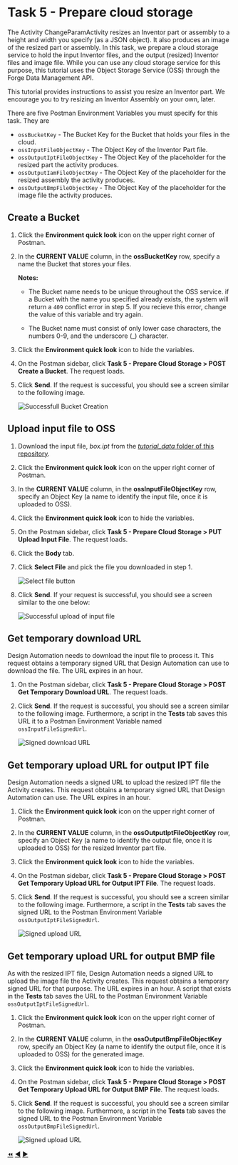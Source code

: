# Task 5 - Prepare cloud storage

The Activity ChangeParamActivity resizes an Inventor part or assembly to a height and width you specify (as a JSON object). It also produces an image of the resized part or assembly. In this task, we prepare a cloud storage service to hold the input Inventor files, and the output (resized) Inventor files and image file. While you can use any cloud storage service for this purpose, this tutorial uses the Object Storage Service (OSS) through the Forge Data Management API.

This tutorial provides instructions to assist you resize an Inventor part. We encourage you to try resizing an Inventor Assembly on your own, later.

There are five Postman Environment Variables you must specify for this task. They are
- `ossBucketKey` - The Bucket Key for the Bucket that holds your files in the cloud.
- `ossInputFileObjectKey` - The Object Key of the Inventor Part file.
- `ossOutputIptFileObjectKey` - The Object Key of the placeholder for the resized part the activity produces.
- `ossOutputIamFileObjectKey` - The Object Key of the placeholder for the resized assembly the activity produces. 
- `ossOutputBmpFileObjectKey` - The Object Key of the placeholder for the image file the activity produces. 


## Create a Bucket

1. Click the **Environment quick look** icon on the upper right corner of Postman.

2. In the **CURRENT VALUE** column, in the **ossBucketKey** row, specify a name the Bucket that stores your files.

    **Notes:**  
    - The Bucket name needs to be unique throughout the OSS service. if a Bucket with the name you specified already exists, the system will return a `409` conflict error in step 5. If you recieve this error, change the value of this variable and try again.

    - The Bucket name must consist of only lower case characters, the numbers 0-9, and the underscore (_) character.

3. Click the **Environment quick look** icon to hide the variables.

4. On the Postman sidebar, click **Task 5 - Prepare Cloud Storage > POST Create a Bucket**. The request loads.

5. Click **Send**. If the request is successful, you should see a screen similar to the following image.

    ![Successfull Bucket Creation](../images/task5-sucessfull_bucket_creation.png "Successfull Bucket Creation")

## Upload input file to OSS

1. Download the input file, *box.ipt* from the [*tutorial_data* folder of this repository](../tutorial_data).

2. Click the **Environment quick look** icon on the upper right corner of Postman.

3. In the **CURRENT VALUE** column, in the **ossInputFileObjectKey** row, specify an Object Key (a name to identify the input file, once it is uploaded to OSS).

4. Click the **Environment quick look** icon to hide the variables.

5. On the Postman sidebar, click **Task 5 - Prepare Cloud Storage > PUT Upload Input File**. The request loads.

6. Click the **Body** tab.

7. Click **Select File** and pick the file you downloaded in step 1.

    ![Select file button](../images/task5-select_files_button.png "Select file button")

8. Click **Send**. If your request is successful, you should see a screen similar to the one below:

    ![Successful upload of input file](../images/task5-successful_upload.png "Successful upload of input file")

## Get temporary download URL

Design Automation needs to download the input file to process it. This request obtains a temporary signed URL that Design Automation can use to download the file. The URL expires in an hour.

1. On the Postman sidebar, click **Task 5 - Prepare Cloud Storage > POST Get Temporary Download URL**. The request loads.

2. Click **Send**. If the request is successful, you should see a screen similar to the following image. Furthermore, a script in the **Tests** tab saves this URL it to a Postman Environment Variable named `ossInputFileSignedUrl`.

    ![Signed download URL](../images/task5-signed_downloadurl.png "Signed download URL")



## Get temporary upload URL for output IPT file

Design Automation needs a signed URL to upload the resized IPT file the Activity creates. This request obtains a temporary signed URL that Design Automation can use. The URL expires in an hour.

1. Click the **Environment quick look** icon on the upper right corner of Postman.

2. In the **CURRENT VALUE** column, in the **ossOutputIptFileObjectKey** row, specify an Object Key (a name to identify the output file, once it is uploaded to OSS) for the resized Inventor part file.

3. Click the **Environment quick look** icon to hide the variables.

4. On the Postman sidebar, click **Task 5 - Prepare Cloud Storage > POST Get Temporary Upload URL for Output IPT File**. The request loads.

5. Click **Send**. If the request is successful, you should see a screen similar to the following image. Furthermore, a script in the **Tests** tab saves the signed URL to the Postman Environment Variable `ossOutputIptFileSignedUrl`.

    ![Signed upload URL](../images/task5-signed_uploadurl_01.png "Signed upload URL")



## Get temporary upload URL for output BMP file

As with the resized IPT file, Design Automation needs a signed URL to upload the image file the Activity creates. This request obtains a temporary signed URL for that purpose. The URL expires in an hour. A script that exists in the **Tests** tab saves the URL to the Postman Environment Variable `ossOutputIptFileSignedUrl`.

1. Click the **Environment quick look** icon on the upper right corner of Postman.

2. In the **CURRENT VALUE** column, in the **ossOutputBmpFileObjectKey** row, specify an Object Key (a name to identify the output file, once it is uploaded to OSS) for the generated image.

3. Click the **Environment quick look** icon to hide the variables.

4. On the Postman sidebar, click **Task 5 - Prepare Cloud Storage > POST Get Temporary Upload URL for Output BMP File**. The request loads.

5. Click **Send**. If the request is successful, you should see a screen similar to the following image. Furthermore, a script in the **Tests** tab saves the signed URL to the Postman Environment Variable `ossOutputBmpFileSignedUrl`.

    ![Signed upload URL](../images/task5-signed_uploadurl_02.png "Signed upload URL")

[:rewind:](../readme.md "readme.md") [:arrow_backward:](task-4.md "Previous task") [:arrow_forward:](task-6.md "Next task")
